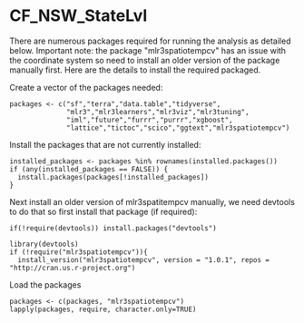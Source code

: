 # CF_NSW_StateLvl

There are numerous packages required for running the analysis as detailed below. Important note: the package "mlr3spatiotempcv" has an issue with the coordinate system so need to install an older version of the package manually first. Here are the details to install the required packaged.


Create a vector of the packages needed:

```
packages <- c("sf","terra","data.table","tidyverse",
              "mlr3","mlr3learners","mlr3viz","mlr3tuning",
              "iml","future","furrr","purrr","xgboost",
              "lattice","tictoc","scico","ggtext","mlr3spatiotempcv")
```

Install the packages that are not currently installed:

```
installed_packages <- packages %in% rownames(installed.packages())
if (any(installed_packages == FALSE)) {
  install.packages(packages[!installed_packages])
}
```

Next install an older version of mlr3spatitempcv manually, we need devtools to do that so first install that package (if required):


```
if(!require(devtools)) install.packages("devtools")

library(devtools)
if (!require("mlr3spatiotempcv")){
  install_version("mlr3spatiotempcv", version = "1.0.1", repos = "http://cran.us.r-project.org")
```


Load the packages

```
packages <- c(packages, "mlr3spatiotempcv")
lapply(packages, require, character.only=TRUE)
```
